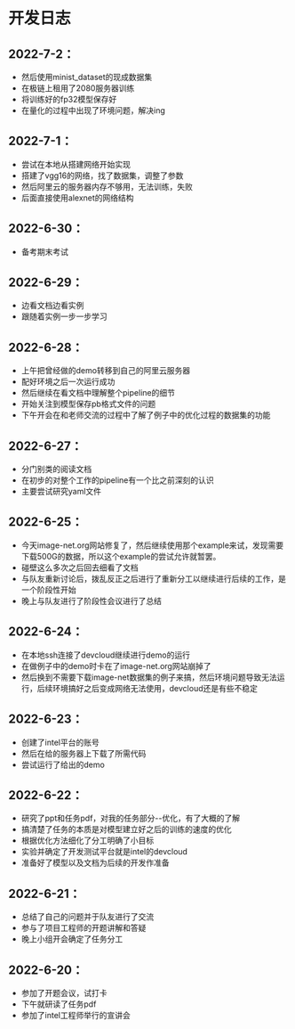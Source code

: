 # 开发日志

## 2022-7-2：
+ 然后使用minist_dataset的现成数据集
+ 在极链上租用了2080服务器训练
+ 将训练好的fp32模型保存好
+ 在量化的过程中出现了环境问题，解决ing
## 2022-7-1：
+ 尝试在本地从搭建网络开始实现
+ 搭建了vgg16的网络，找了数据集，调整了参数
+ 然后阿里云的服务器内存不够用，无法训练，失败
+ 后面直接使用alexnet的网络结构
## 2022-6-30：
+ 备考期末考试
## 2022-6-29：
+ 边看文档边看实例
+ 跟随着实例一步一步学习
## 2022-6-28：
+ 上午把曾经做的demo转移到自己的阿里云服务器
+ 配好环境之后一次运行成功
+ 然后继续在看文档中理解整个pipeline的细节
+ 开始关注到模型保存pb格式文件的问题
+ 下午开会在和老师交流的过程中了解了例子中的优化过程的数据集的功能
## 2022-6-27：
+ 分门别类的阅读文档
+ 在初步的对整个工作的pipeline有一个比之前深刻的认识
+ 主要尝试研究yaml文件
## 2022-6-25：
+ 今天image-net.org网站修复了，然后继续使用那个example来试，发现需要下载500G的数据，所以这个example的尝试允许就暂罢。
+ 碰壁这么多次之后回去细看了文档
+ 与队友重新讨论后，拨乱反正之后进行了重新分工以继续进行后续的工作，是一个阶段性开始
+ 晚上与队友进行了阶段性会议进行了总结
## 2022-6-24：
+ 在本地ssh连接了devcloud继续进行demo的运行
+ 在做例子中的demo时卡在了image-net.org网站崩掉了
+ 然后换到不需要下载image-net数据集的例子来搞，然后环境问题导致无法运行，后续环境搞好之后变成网络无法使用，devcloud还是有些不稳定
## 2022-6-23：
+ 创建了intel平台的账号
+ 然后在给的服务器上下载了所需代码
+ 尝试运行了给出的demo
## 2022-6-22：
+ 研究了ppt和任务pdf，对我的任务部分--优化，有了大概的了解
+ 搞清楚了任务的本质是对模型建立好之后的训练的速度的优化
+ 根据优化方法细化了分工明确了小目标
+ 实验并确定了开发测试平台就是intel的devcloud
+ 准备好了模型以及文档为后续的开发作准备
## 2022-6-21：
+ 总结了自己的问题并于队友进行了交流
+ 参与了项目工程师的开题讲解和答疑
+ 晚上小组开会确定了任务分工
## 2022-6-20：
+ 参加了开题会议，试打卡
+ 下午就研读了任务pdf
+ 参加了intel工程师举行的宣讲会

